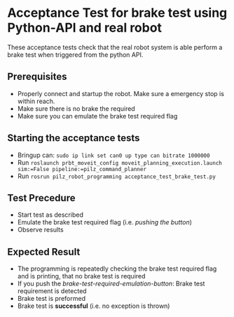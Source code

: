 <!--
Copyright (c) 2019 Pilz GmbH & Co. KG

This program is free software: you can redistribute it and/or modify
it under the terms of the GNU Lesser General Public License as published by
the Free Software Foundation, either version 3 of the License, or
(at your option) any later version.

This program is distributed in the hope that it will be useful,
but WITHOUT ANY WARRANTY; without even the implied warranty of
MERCHANTABILITY or FITNESS FOR A PARTICULAR PURPOSE.  See the
GNU Lesser General Public License for more details.

You should have received a copy of the GNU Lesser General Public License
along with this program.  If not, see <http://www.gnu.org/licenses/>.
-->

# Acceptance Test for brake test using Python-API and real robot
These acceptance tests check that the real robot system is able perform a brake test when triggered from the python API.

## Prerequisites
  - Properly connect and startup the robot. Make sure a emergency stop is within reach.
  - Make sure there is no brake the required
  - Make sure you can emulate the brake test required flag

## Starting the acceptance tests
- Bringup can: `sudo ip link set can0 up type can bitrate 1000000`
- Run `roslaunch prbt_moveit_config moveit_planning_execution.launch sim:=False pipeline:=pilz_command_planner`
- Run `rosrun pilz_robot_programming acceptance_test_brake_test.py`

## Test Precedure
- Start test as described
- Emulate the brake test required flag (i.e. *pushing the button*)
- Observe results

## Expected Result
- The programming is repeatedly checking the brake test required flag and is printing, that no brake test is required
- If you push the *brake-test-required-emulation-button*: Brake test requirement is detected
- Brake test is preformed
- Brake test is **successful** (i.e. no exception is thrown)

